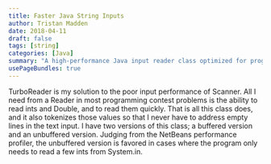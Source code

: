 ```yaml
---
title: Faster Java String Inputs
author: Tristan Madden
date: 2018-04-11
draft: false
tags: [string]
categories: [Java]
summary: "A high-performance Java input reader class optimized for programming contests, providing fast integer and double parsing with automatic tokenization and buffering options."
usePageBundles: true
---
```


TurboReader is my solution to the poor input performance of Scanner. All I need from a Reader in most programming contest problems is the ability to read ints and Double, and to read them quickly. That is all this class does, and it also tokenizes those values so that I never have to address empty lines in the text input. I have two versions of this class; a buffered version and an unbuffered version. Judging from the NetBeans performance profiler, the unbuffered version is favored in cases where the program only needs to read a few ints from System.in.

<script src="https://gist.github.com/Trimad/e96bf07c966fd549a05d929f80765fb8.js"></script>